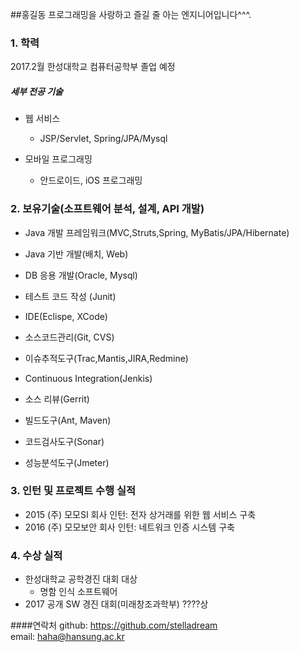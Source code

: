 ##홍길동
프로그래밍을 사랑하고 즐길 줄 아는 엔지니어입니다^^^.

### 1. 학력

2017.2월 한성대학교 컴퓨터공학부 졸업 예정

##### 세부 전공 기술

* 웹 서비스
  * JSP/Servlet, Spring/JPA/Mysql

* 모바일 프로그래밍
  * 안드로이드, iOS 프로그래밍


### 2. 보유기술(소프트웨어 분석, 설계, API 개발)
* Java 개발 프레임워크(MVC,Struts,Spring, MyBatis/JPA/Hibernate)
* Java 기반 개발(배치, Web)
* DB 응용 개발(Oracle, Mysql)
* 테스트 코드 작성 (Junit)
* IDE(Eclispe, XCode)

* 소스코드관리(Git, CVS)
* 이슈추적도구(Trac,Mantis,JIRA,Redmine)
* Continuous Integration(Jenkis)
* 소스 리뷰(Gerrit)
* 빌드도구(Ant, Maven)
* 코드검사도구(Sonar)
* 성능분석도구(Jmeter)

### 3. 인턴 및 프로젝트 수행 실적
*  2015 (주) 모모SI 회사 인턴:  전자 상거래를 위한 웹 서비스 구축
*  2016 (주) 모모보안 회사 인턴: 네트워크 인증 시스템 구축

### 4. 수상 실적
* 한성대학교 공학경진 대회 대상
  * 명함 인식 소프트웨어
* 2017 공개 SW 경진 대회(미래창조과학부) ????상


####연락처
github: https://github.com/stelladream  
email: haha@hansung.ac.kr
